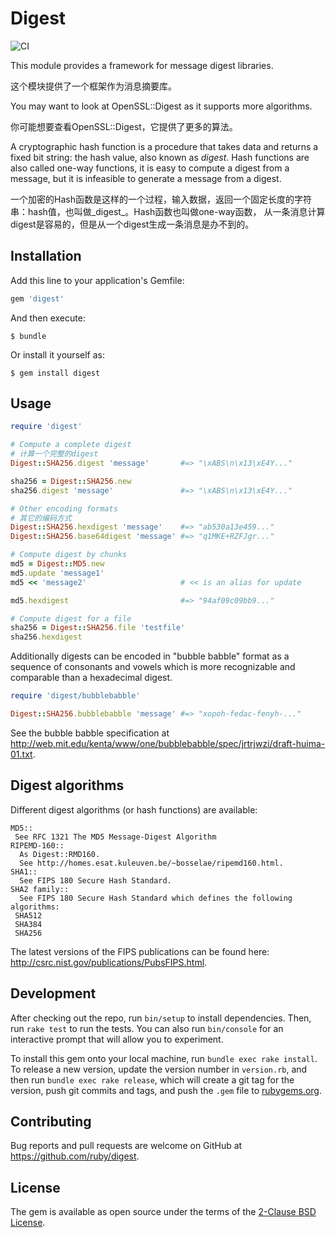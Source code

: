 # Digest

![CI](https://github.com/ruby/digest/workflows/CI/badge.svg?branch=master&event=push)

This module provides a framework for message digest libraries.

这个模块提供了一个框架作为消息摘要库。

You may want to look at OpenSSL::Digest as it supports more algorithms.

你可能想要查看OpenSSL::Digest，它提供了更多的算法。

A cryptographic hash function is a procedure that takes data and returns a fixed bit string: the hash value, also known as _digest_. Hash functions are also called one-way functions, it is easy to compute a digest from a message, but it is infeasible to generate a message from a digest.

一个加密的Hash函数是这样的一个过程，输入数据，返回一个固定长度的字符串：hash值，也叫做_digest_。Hash函数也叫做one-way函数，
从一条消息计算digest是容易的，但是从一个digest生成一条消息是办不到的。

## Installation

Add this line to your application's Gemfile:

```ruby
gem 'digest'
```

And then execute:

    $ bundle

Or install it yourself as:

    $ gem install digest

## Usage

```ruby
require 'digest'

# Compute a complete digest
# 计算一个完整的digest
Digest::SHA256.digest 'message'       #=> "\xABS\n\x13\xE4Y..."

sha256 = Digest::SHA256.new
sha256.digest 'message'               #=> "\xABS\n\x13\xE4Y..."

# Other encoding formats
# 其它的编码方式
Digest::SHA256.hexdigest 'message'    #=> "ab530a13e459..."
Digest::SHA256.base64digest 'message' #=> "q1MKE+RZFJgr..."

# Compute digest by chunks
md5 = Digest::MD5.new
md5.update 'message1'
md5 << 'message2'                     # << is an alias for update

md5.hexdigest                         #=> "94af09c09bb9..."

# Compute digest for a file
sha256 = Digest::SHA256.file 'testfile'
sha256.hexdigest
```

Additionally digests can be encoded in "bubble babble" format as a sequence of consonants and vowels which is more recognizable and comparable than a hexadecimal digest.

```ruby
require 'digest/bubblebabble'

Digest::SHA256.bubblebabble 'message' #=> "xopoh-fedac-fenyh-..."
```

See the bubble babble specification at http://web.mit.edu/kenta/www/one/bubblebabble/spec/jrtrjwzi/draft-huima-01.txt.

## Digest algorithms

Different digest algorithms (or hash functions) are available:

```
MD5::
 See RFC 1321 The MD5 Message-Digest Algorithm
RIPEMD-160::
  As Digest::RMD160.
  See http://homes.esat.kuleuven.be/~bosselae/ripemd160.html.
SHA1::
  See FIPS 180 Secure Hash Standard.
SHA2 family::
  See FIPS 180 Secure Hash Standard which defines the following algorithms:
 SHA512
 SHA384
 SHA256
```

The latest versions of the FIPS publications can be found here: http://csrc.nist.gov/publications/PubsFIPS.html.

## Development

After checking out the repo, run `bin/setup` to install dependencies. Then, run `rake test` to run the tests. You can also run `bin/console` for an interactive prompt that will allow you to experiment.

To install this gem onto your local machine, run `bundle exec rake install`. To release a new version, update the version number in `version.rb`, and then run `bundle exec rake release`, which will create a git tag for the version, push git commits and tags, and push the `.gem` file to [rubygems.org](https://rubygems.org).

## Contributing

Bug reports and pull requests are welcome on GitHub at https://github.com/ruby/digest.

## License

The gem is available as open source under the terms of the [2-Clause BSD License](https://opensource.org/licenses/BSD-2-Clause).

